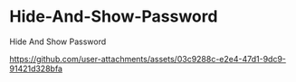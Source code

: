 # Hide-And-Show-Password
Hide And Show Password


https://github.com/user-attachments/assets/03c9288c-e2e4-47d1-9dc9-91421d328bfa

